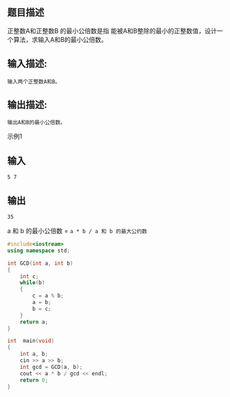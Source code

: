 ## 题目描述

正整数A和正整数B 的最小公倍数是指 能被A和B整除的最小的正整数值，设计一个算法，求输入A和B的最小公倍数。

## 输入描述:

```
输入两个正整数A和B。
```

## 输出描述:

```
输出A和B的最小公倍数。
```

示例1

## 输入

```
5 7
```

## 输出

```
35
```

a 和 b 的最小公倍数 =  `a * b / a 和 b 的最大公约数`

```cpp
#include<iostream>
using namespace std;

int GCD(int a, int b)
{
    int c;
    while(b)
    {
        c = a % b;
        a = b;
        b = c;
    }
    return a;
}

int  main(void)
{
    int a, b;
    cin >> a >> b;
    int gcd = GCD(a, b);
    cout << a * b / gcd << endl;
    return 0;
}
```

